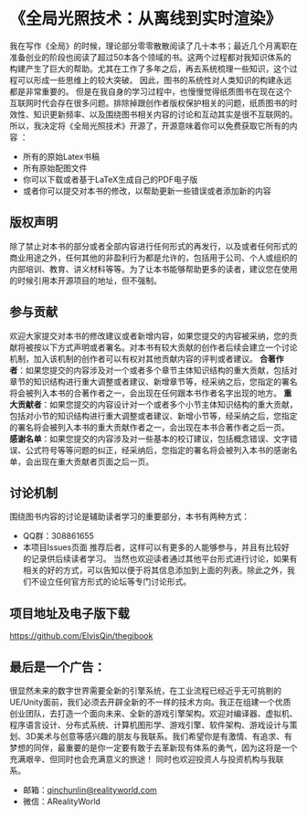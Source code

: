 # 《全局光照技术：从离线到实时渲染》
我在写作《全局》的时候，理论部分零零散散阅读了几十本书；最近几个月离职在准备创业的阶段也阅读了超过50本各个领域的书。这两个过程都对我知识体系的构建产生了巨大的帮助。尤其在工作了多年之后，再去系统梳理一些知识，这个过程可以形成一些思维上的较大突破。
因此，图书的系统性对人类知识的构建永远都是非常重要的。
但是在我自身的学习过程中，也慢慢觉得纸质图书在现在这个互联网时代会存在很多问题。排除掉跟创作者版权保护相关的问题，纸质图书的时效性、知识更新频率、以及围绕图书相关内容的讨论和互动其实是很不互联网的。
所以，我决定将《全局光照技术》开源了，开源意味着你可以免费获取它所有的内容 ：
- 所有的原始Latex书稿
- 所有原始配图文件
- 你可以下载或者基于LaTeX生成自己的PDF电子版
- 或者你可以提交对本书的修改，以帮助更新一些错误或者添加新的内容

## 版权声明
除了禁止对本书的部分或者全部内容进行任何形式的再发行，以及或者任何形式的商业用途之外，任何其他的非盈利行为都是允许的，包括用于公司、个人或组织的内部培训、教育、讲义材料等等。为了让本书能够帮助更多的读者，建议您在使用的时候引用本开源项目的地址，但不强制。

## 参与贡献
欢迎大家提交对本书的修改建议或者新增内容，如果您提交的内容被采纳，您的贡献将被按以下方式声明或者署名。对本书有较大贡献的创作者后续会建立一个讨论机制，加入该机制的创作者可以有权对其他贡献内容的评判或者建议。
**合著作者**：如果您提交的内容涉及对一个或者多个章节主体知识结构的重大贡献，包括对章节的知识结构进行重大调整或者建议、新增章节等，经采纳之后，您指定的署名将会被列入本书的合著作者之一，会出现在任何跟本书作者名字出现的地方。
**重大贡献者**：如果您提交的内容设计对一个或者多个小节主体知识结构的重大贡献，包括对小节的知识结构进行重大调整或者建议、新增小节等，经采纳之后，您指定的署名将会被列入本书的重大贡献作者之一，会出现在本书合著作者之后一页。
**感谢名单**：如果您提交的内容涉及对一些基本的校订建议，包括概念错误、文字错误、公式符号等等问题的纠正，经采纳后，您指定的署名将会被列入本书的感谢名单，会出现在重大贡献者页面之后一页。

## 讨论机制
围绕图书内容的讨论是辅助读者学习的重要部分，本书有两种方式：
- QQ群：308861655
- 本项目Issues页面
推荐后者，这样可以有更多的人能够参与，并且有比较好的记录供后续读者学习。
当然也欢迎读者通过其他平台形式进行讨论，如果有相关的好的方式，可以告知以便于将其信息添加到上面的列表。除此之外，我们不设立任何官方形式的论坛等专门讨论形式。

## 项目地址及电子版下载
https://github.com/ElvisQin/thegibook

## 最后是一个广告：
很显然未来的数字世界需要全新的引擎系统，在工业流程已经近乎无可挑剔的UE/Unity面前，我们必须去开辟全新的不一样的技术方向。我正在组建一个优质创业团队，去打造一个面向未来、全新的游戏引擎架构。欢迎对编译器、虚拟机、程序语言设计、分布式系统、计算机图形学、游戏引擎、软件架构、游戏设计与策划、3D美术与创意等感兴趣的朋友与我联系。我们希望你是有激情、有追求、有梦想的同伴，最重要的是你一定要有敢于去革新现有体系的勇气，因为这将是一个充满艰辛、但同时也会充满意义的旅途！
同时也欢迎投资人与投资机构与我联系。
- 邮箱：qinchunlin@realityworld.com
- 微信：ARealityWorld
